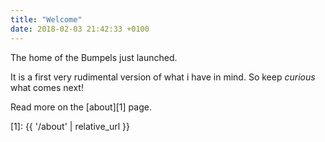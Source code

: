 ```yaml
---
title: "Welcome"
date: 2018-02-03 21:42:33 +0100
---
```


The home of the Bumpels just launched.

It is a first very rudimental version of what i have in mind. So keep _curious_ what comes next!

<!--more-->

Read more on the [about][1] page.

[1]: {{ '/about' | relative_url }}
